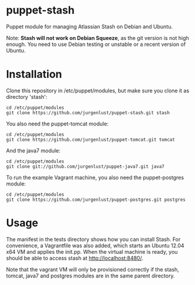puppet-stash
=============

Puppet module for managing Atlassian Stash on Debian and Ubuntu.

Note: **Stash will not work on Debian Squeeze**, as the git version is not high enough. You need to use Debian testing or unstable or a recent version of Ubuntu.

# Installation #

Clone this repository in /etc/puppet/modules, but make sure you clone it as directory
'stash':

	cd /etc/puppet/modules
	git clone https://github.com/jurgenlust/puppet-stash.git stash

You also need the puppet-tomcat module:

	cd /etc/puppet/modules
	git clone https://github.com/jurgenlust/puppet-tomcat.git tomcat

And the java7 module:

	cd /etc/puppet/modules
	git clone git://github.com/jurgenlust/puppet-java7.git java7
	
To run the example Vagrant machine, you also need the puppet-postgres module:

	cd /etc/puppet/modules
	git clone https://github.com/jurgenlust/puppet-postgres.git postgres

	
# Usage #

The manifest in the tests directory shows how you can install Stash.
For convenience, a Vagrantfile was also added, which starts an
Ubuntu 12.04 x64 VM and applies the init.pp. When the virtual machine is ready,
you should be able to access stash at
[http://localhost:8480/](http://localhost:8480/).

Note that the vagrant VM will only be provisioned correctly if the stash,
tomcat, java7 and postgres modules are in the same parent directory.
	